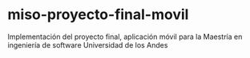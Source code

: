# miso-proyecto-final-movil
Implementación del proyecto final, aplicación móvil para la Maestría en ingeniería de software Universidad de los Andes
